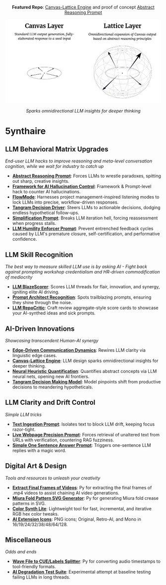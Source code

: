 <p align="center"><b>Featured Repo</b>: <a href="https://github.com/5ynthaire/5YN-LLMAbstractReasoningLayer-Idea">Canvas-Lattice Engine</a> and proof of concept <a href="https://github.com/5ynthaire/5YN-AbstractReasoning-LLM-Enhancement">Abstract Reasoning Prompt</a></p>
<p align="center">
  <picture>
    <source media="(prefers-color-scheme: dark)" srcset="images/canvas-lattice-dark.png">
    <source media="(prefers-color-scheme: light)" srcset="images/canvas-lattice-light.png">
    <img src="images/canvas-lattice-light.png" alt="Canvas-Lattice Engine Diagram" width="600" />
  </picture>
<p align="center"><i>Sparks omnidirectional LLM insights for deeper thinking</i></p>
</p>

# 5ynthaire

## LLM Behavioral Matrix Upgrades
*End-user LLM hacks to improve reasoning and meta-level conversation cognition, while we wait for industry to catch up*
- **[Abstract Reasoning Prompt](https://github.com/5ynthaire/5YN-AbstractReasoning-LLM-Enhancement)**: Forces LLMs to wrestle paradoxes, spitting out sharp, creative insights.
- **[Framework for AI Hallucination Control](https://github.com/5ynthaire/5YN-InformationKernelLLMHallucinationControl-Idea)**: Framework & Prompt-level hack to counter AI hallucinations.
- **[FlowMode](https://github.com/5ynthaire/5YN-PMTaskMode-LLM-Enhancement)**: Harnesses project management-inspired listening modes to lock LLMs into precise, workflow-driven responses.
- **[Tangram Decision Driver](https://github.com/5ynthaire/5YN-TangramDecisionDriver-LLM-Enhancement)**: Steers LLMs to actionable decisions, dodging endless hypothetical follow-ups.
- **[Simplification Prompt](https://github.com/5ynthaire/5YN-IterationHellBreaker-LLM-Enhancement)**: Breaks LLM iteration hell, forcing reassessment when progress stalls.
- **[LLM Humility Enforcer Prompt](https://github.com/5ynthaire/5YN-LLMHumilityEnforcer-Prompt)**: Prevent entrenched feedback cycles caused by LLM's premature closure, self-certification, and performative confidence.


## LLM Skill Recognition
*The best way to measure skilled LLM use is by asking AI - Fight back against prompting workshop credentialism and HR-driven commodification of mediocrity*
- **[LLM BlazeScorer](https://github.com/5ynthaire/5YN-LLM-BlazeScorer)**: Scores LLM threads for flair, innovation, and synergy, igniting elite AI driving.
- **[Prompt Architect Recognition](https://github.com/5ynthaire/5YN-SuperPrompts-Detector)**: Spots trailblazing prompts, ensuring they shine through the noise.
- **[LLM RepoCritic](https://github.com/5ynthaire/5YN-LLM-RepoCritic)**: Craft review aggregate-style score cards to showcase your AI-synthed ideas and sick prompts.

## AI-Driven Innovations
*Showcasing transcendent Human-AI synergy*
- **[Edge-Driven Communication Dynamics](https://github.com/5ynthaire/5YN-EdgeDrivenCommunicationDynamics-Idea)**: Rewires LLM clarity via linguistic edge cases.
- **[Canvas-Lattice Engine](https://github.com/5ynthaire/5YN-LLMAbstractReasoningLayer-Idea)**: LLM design sparks omnidirectional insights for deeper thinking.
- **[Neural Heuristic Quantification](https://github.com/5ynthaire/5YN-NeuralHeuristicQuantification-Idea)**: Quantifies abstract concepts via LLM neural nets, opening new AI frontiers.
- **[Tangram Decision Making Model](https://github.com/5ynthaire/5YN-TangramDecisionMakingModel-Idea)**: Model pinpoints shift from productive decisions to meandering hypotheticals.

## LLM Clarity and Drift Control
*Simple LLM tricks*
- **[Text Ingestion Prompt](https://github.com/5ynthaire/5YN-TextIngestion-Prompt)**: Isolates text to block LLM drift, keeping focus razor-tight.
- **[Live Webpage Precision Prompt](https://github.com/5ynthaire/5YN-LiveWebpageScanPrecision-Prompt)**: Forces retrieval of unaltered text from URLs with verification, countering RAG fuzziness.
- **[Simple One Sentence Answer Prompt](https://github.com/5ynthaire/5YN-OneSentence-Prompt)**: Triggers one-sentence LLM replies with a magic word.

## Digital Art & Design
*Tools and resources to unleash your creativity*
- **[Extract Final Frames of Videos](https://github.com/5ynthaire/5YN-ExtractFinalVideoFrame-PY)**: Py for extracting the final frames of .mp4 videos to assist chaining AI video generations.
- **[Miura Fold Pattern SVG Generator](https://github.com/5ynthaire/5YN-MiuraFoldPatternGen-PY)**: Py for generating Miura fold crease patterns in SVG.
- **[Color Synth Lite](https://5ynthaire.github.io/5YN-ColorSynthLite-HTML/)**: Lightweight tool for fast, incremental, and iterative RGB hex color tweaks.
- **[AI Extension Icons](https://github.com/5ynthaire/ai-extension-icons)**: PNG icons; Original, Retro-AI, and Mono in 16/19/24/32/38/48/64/128.

## Miscellaneous
*Odds and ends*
- **[Wave File to CUE/Labels Splitter](https://github.com/5ynthaire/5YN-WAV2CUE-PY)**: Py for converting audio timestamps to tool-friendly formats.
- **[AI Degradation Test Suite](https://github.com/5ynthaire/5YN-AIDegradationTestSuite)**: Experimental attempt at baseline testing failing LLMs in long threads.
